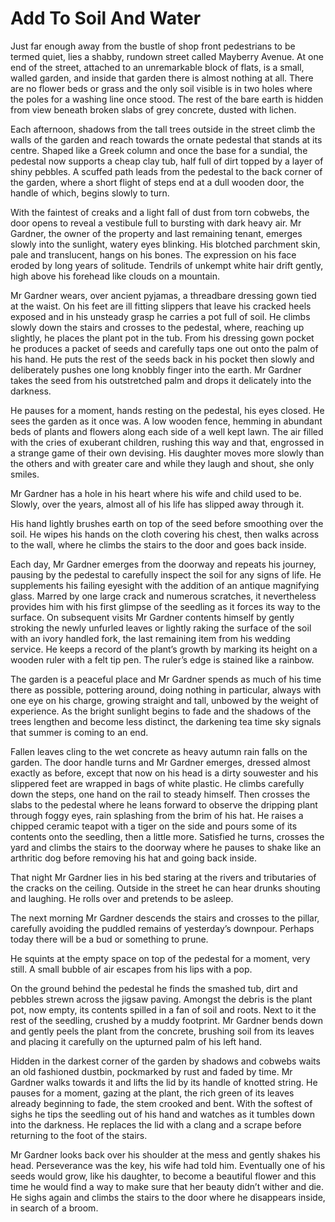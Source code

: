 # Add To Soil And Water

Just far enough away from the bustle of shop front pedestrians to be termed quiet, lies a shabby, rundown street called Mayberry Avenue. At one end of the street, attached to an unremarkable block of flats, is a small, walled garden, and inside that garden there is almost nothing at all. There are no flower beds or grass and the only soil visible is in two holes where the poles for a washing line once stood. The rest of the bare earth is hidden from view beneath broken slabs of grey concrete, dusted with lichen.

Each afternoon, shadows from the tall trees outside in the street climb the walls of the garden and reach towards the ornate pedestal that stands at its centre. Shaped like a Greek column and once the base for a sundial, the pedestal now supports a cheap clay tub, half full of dirt topped by a layer of shiny pebbles. A scuffed path leads from the pedestal to the back corner of the garden, where a short flight of steps end at a dull wooden door, the handle of which, begins slowly to turn.

With the faintest of creaks and a light fall of dust from torn cobwebs, the door opens to reveal a vestibule full to bursting with dark heavy air. Mr Gardner, the owner of the property and last remaining tenant, emerges slowly into the sunlight, watery eyes blinking. His blotched parchment skin, pale and translucent, hangs on his bones. The expression on his face eroded by long years of solitude. Tendrils of unkempt white hair drift gently, high above his forehead like clouds on a mountain.

Mr Gardner wears, over ancient pyjamas, a threadbare dressing gown tied at the waist. On his feet are ill fitting slippers that leave his cracked heels exposed and in his unsteady grasp he carries a pot full of soil. He climbs slowly down the stairs and crosses to the pedestal, where, reaching up slightly, he places the plant pot in the tub. From his dressing gown pocket he produces a packet of seeds and carefully taps one out onto the palm of his hand. He puts the rest of the seeds back in his pocket then slowly and deliberately pushes one long knobbly finger into the earth. Mr Gardner takes the seed from his outstretched palm and drops it delicately into the darkness.

He pauses for a moment, hands resting on the pedestal, his eyes closed. He sees the garden as it once was. A low wooden fence, hemming in abundant beds of plants and flowers along each side of a well kept lawn. The air filled with the cries of exuberant children, rushing this way and that, engrossed in a strange game of their own devising. His daughter moves more slowly than the others and with greater care and while they laugh and shout, she only smiles.

Mr Gardner has a hole in his heart where his wife and child used to be. Slowly, over the years, almost all of his life has slipped away through it.

His hand lightly brushes earth on top of the seed before smoothing over the soil. He wipes his hands on the cloth covering his chest, then walks across to the wall, where he climbs the stairs to the door and goes back inside.

Each day, Mr Gardner emerges from the doorway and repeats his journey, pausing by the pedestal to carefully inspect the soil for any signs of life. He supplements his failing eyesight with the addition of an antique magnifying glass. Marred by one large crack and numerous scratches, it nevertheless provides him with his first glimpse of the seedling as it forces its way to the surface.
On subsequent visits Mr Gardner contents himself by gently stroking the newly unfurled leaves or lightly raking the surface of the soil with an ivory handled fork, the last remaining item from his wedding service. He keeps a record of the plant’s growth by marking its height on a wooden ruler with a felt tip pen. The ruler’s edge is stained like a rainbow.

The garden is a peaceful place and Mr Gardner spends as much of his time there as possible, pottering around, doing nothing in particular, always with one eye on his charge, growing straight and tall, unbowed by the weight of experience. As the bright sunlight begins to fade and the shadows of the trees lengthen and become less distinct, the darkening tea time sky signals that summer is coming to an end.

Fallen leaves cling to the wet concrete as heavy autumn rain falls on the garden. The door handle turns and Mr Gardner emerges, dressed almost exactly as before, except that now on his head is a dirty souwester and his slippered feet are wrapped in bags of white plastic. He climbs carefully down the steps, one hand on the rail to steady himself. Then crosses the slabs to the pedestal where he leans forward to observe the dripping plant through foggy eyes, rain splashing from the brim of his hat. He raises a chipped ceramic teapot with a tiger on the side and pours some of its contents onto the seedling, then a little more. Satisfied he turns, crosses the yard and climbs the stairs to the doorway where he pauses to shake like an arthritic dog before removing his hat and going back inside.

That night Mr Gardner lies in his bed staring at the rivers and tributaries of the cracks on the ceiling. Outside in the street he can hear drunks shouting and laughing. He rolls over and pretends to be asleep.

The next morning Mr Gardner descends the stairs and crosses to the pillar, carefully avoiding the puddled remains of yesterday’s downpour. Perhaps today there will be a bud or something to prune.

He squints at the empty space on top of the pedestal for a moment, very still. A small bubble of air escapes from his lips with a pop.

On the ground behind the pedestal he finds the smashed tub, dirt and pebbles strewn across the jigsaw paving. Amongst the debris is the plant pot, now empty, its contents spilled in a fan of soil and roots. Next to it the rest of the seedling, crushed by a muddy footprint. Mr Gardner bends down and gently peels the plant from the concrete, brushing soil from its leaves and placing it carefully on the upturned palm of his left hand.

Hidden in the darkest corner of the garden by shadows and cobwebs waits an old fashioned dustbin, pockmarked by rust and faded by time. Mr Gardner walks towards it and lifts the lid by its handle of knotted string. He pauses for a moment, gazing at the plant, the rich green of its leaves already beginning to fade, the stem crooked and bent. With the softest of sighs he tips the seedling out of his hand and watches as it tumbles down into the darkness. He replaces the lid with a clang and a scrape before returning to the foot of the stairs.

Mr Gardner looks back over his shoulder at the mess and gently shakes his head. Perseverance was the key, his wife had told him. Eventually one of his seeds would grow, like his daughter, to become a beautiful flower and this time he would find a way to make sure that her beauty didn’t wither and die. He sighs again and climbs the stairs to the door where he disappears inside, in search of a broom.

